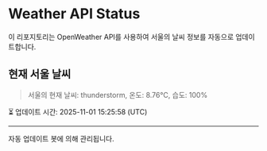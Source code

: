 
# Weather API Status

이 리포지토리는 OpenWeather API를 사용하여 서울의 날씨 정보를 자동으로 업데이트합니다.

## 현재 서울 날씨
> 서울의 현재 날씨: thunderstorm, 온도: 8.76°C, 습도: 100%

⏳ 업데이트 시간: 2025-11-01 15:25:58 (UTC)

---
자동 업데이트 봇에 의해 관리됩니다.
